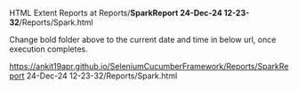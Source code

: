 HTML Extent Reports at Reports/**SparkReport 24-Dec-24 12-23-32**/Reports/Spark.html

Change bold folder above to the current date and time in below url, once execution completes.

https://ankit19apr.github.io/SeleniumCucumberFramework/Reports/SparkReport 24-Dec-24 12-23-32/Reports/Spark.html
